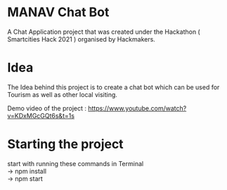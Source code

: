 # MANAV Chat Bot

A Chat Application project that was created under the Hackathon ( Smartcities Hack 2021 ) organised by Hackmakers.  <br />

# Idea

The Idea behind this project is to create a chat bot which can be used for Tourism as well as other local visiting. <br />

Demo video of the project : https://www.youtube.com/watch?v=KDxMGcGQt6s&t=1s

# Starting the project

start with running these commands in Terminal <br />
-> npm install <br />
-> npm start
